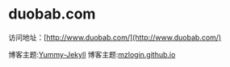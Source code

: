 # duobab.com

访问地址：[http://www.duobab.com/](http://www.duobab.com/)

博客主题:[Yummy-Jekyll](https://github.com/DONGChuan/Yummy-Jekyll)
博客主题:[mzlogin.github.io](https://github.com/mzlogin/mzlogin.github.io)
